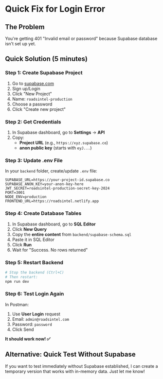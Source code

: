# Quick Fix for Login Error

## The Problem
You're getting 401 "Invalid email or password" because Supabase database isn't set up yet.

## Quick Solution (5 minutes)

### Step 1: Create Supabase Project
1. Go to [supabase.com](https://supabase.com)
2. Sign up/Login
3. Click "New Project"
4. Name: `roadsintel-production`
5. Choose a password
6. Click "Create new project"

### Step 2: Get Credentials
1. In Supabase dashboard, go to **Settings** → **API**
2. Copy:
   - **Project URL** (e.g., `https://xyz.supabase.co`)
   - **anon public key** (starts with `eyJ...`)

### Step 3: Update .env File
In your `backend` folder, create/update `.env` file:
```env
SUPABASE_URL=https://your-project-id.supabase.co
SUPABASE_ANON_KEY=your-anon-key-here
JWT_SECRET=roadsintel-production-secret-key-2024
PORT=3001
NODE_ENV=production
FRONTEND_URL=https://roadsintel.netlify.app
```

### Step 4: Create Database Tables
1. In Supabase dashboard, go to **SQL Editor**
2. Click **New Query**
3. Copy the **entire content** from `backend/supabase-schema.sql`
4. Paste it in SQL Editor
5. Click **Run**
6. Wait for "Success. No rows returned"

### Step 5: Restart Backend
```bash
# Stop the backend (Ctrl+C)
# Then restart:
npm run dev
```

### Step 6: Test Login Again
In Postman:
1. Use **User Login** request
2. Email: `admin@roadsintel.com`
3. Password: `password`
4. Click Send

**It should work now! ✅**

## Alternative: Quick Test Without Supabase

If you want to test immediately without Supabase established, I can create a temporary version that works with in-memory data. Just let me know!

